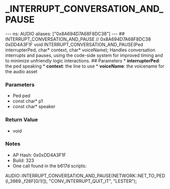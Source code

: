 # _INTERRUPT_CONVERSATION_AND_PAUSE

--- ns: AUDIO aliases: ["0x8A694D7A68F8DC38"] --- ## INTERRUPT_CONVERSATION_AND_PAUSE  // 0x8A694D7A68F8DC38 0xDD4A3F1F void INTERRUPT_CONVERSATION_AND_PAUSE(Ped interrupterPed, char* context, char* voiceName);  Handles conversation interrupts and pauses, using the code-side system for improved timing and to minimize unfriendly logic interactions.  ## Parameters * **interrupterPed**: the ped speaking * **context**: the line to use * **voiceName**: the voicename for the audio asset

### Parameters
* Ped ped
* const char* p1
* const char* speaker

### Return Value
* void

### Notes
* AP Hash: 0x0xDD4A3F1F
* Build: 323
* One call found in the b617d scripts:

AUDIO::INTERRUPT_CONVERSATION_AND_PAUSE(NETWORK::NET_TO_PED(l_3989._f26F[0/*1*/]), "CONV_INTERRUPT_QUIT_IT", "LESTER");

